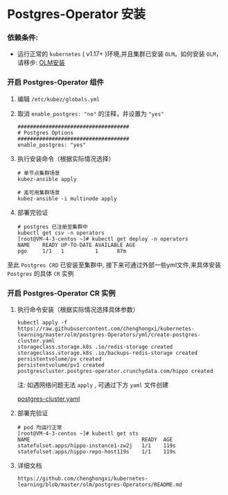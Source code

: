 # Postgres-Operator 安装

### 依赖条件:
- 运行正常的 `kubernetes` ( v1.17+ )环境,并且集群已安装 `OLM`。如何安装 `OLM`，请移步: [OLM安装](../paas/olm.md)

### 开启 Postgres-Operator 组件
1. 编辑 `/etc/kubez/globals.yml`

2. 取消 `enable_postgres: "no"` 的注释，并设置为 `"yes"`
    ```shell
    ####################################
    # Postgres Options
    ####################################
    enable_postgres: "yes"
    ```
3. 执行安装命令（根据实际情况选择）
    ```shell
    # 单节点集群场景
    kubez-ansible apply

    # 高可用集群场景
    kubez-ansible -i multinode apply
    ```
4. 部署完验证
    ```shell
    # postgres 已注册至集群中
    kubectl get csv -n operators
    [root@VM-4-3-centos ~]# kubectl get deploy -n operators
    NAME    READY UP-TO-DATE AVAILABLE AGE
    pgo     1/1   1          1      87m 
   
至此 `Postgres CRD` 已安装至集群中, 接下来可通过外部一些yml文件,来具体安装 `Postgres` 的具体 `CR` 实例

### 开启 Postgres-Operator CR 实例
1. 执行命令安装（根据实际情况选择具体参数）
   ```shell
   kubectl apply -f https://raw.githubusercontent.com/chenghongxi/kubernetes-learning/master/olm/postgres-Operators/yml/create-postgres-cluster.yaml
   storageclass.storage.k8s .io/redis-storage created
   storageclass.storage.k8s .io/backups-redis-storage created
   persistentvolume/pv created
   persistentvolume/pv1 created
   postgrescluster.postgres-operator.crunchydata.com/hippo created
   ```
   
   注: 如遇网络问题无法 `apply` , 可通过下方 `yaml` 文件创建

   [postgres-cluster.yaml](https://raw.githubusercontent.com/chenghongxi/kubernetes-learning/master/olm/postgres-Operators/yml/create-postgres-cluster.yaml)


2. 部署完验证
   ```shell
   # pod 均运行正常
   [root@VM-4-3-centos ~]# kubectl get sts 
   NAME                                    READY  AGE
   statefulset.apps/hippo-instance1-zw2j   1/1    119s
   statefulset.apps/hippo-repo-host119s    1/1    119s
   ```
   
3. 详细文档
   ```shell
   https://github.com/chenghongxi/kubernetes-learning/blob/master/olm/postgres-Operators/README.md
   ```
